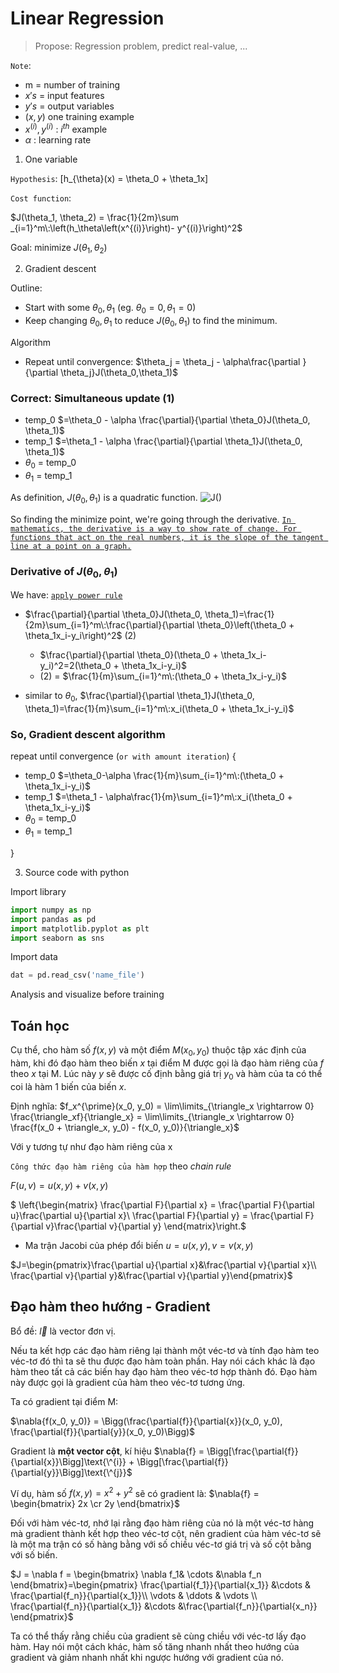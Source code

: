 # Linear Regression

> Propose: Regression problem, predict real-value, ...

`Note`:

- m = number of training
- $x's$ = input features
- $y's$ = output variables
- $(x, y)$ one training example
- $x^{(i)}, y^{(i)}$ : $i^{th}$ example
- $\alpha$ : learning rate

1. One variable

`Hypothesis`: \[h_{\theta}(x) = \theta_0 + \theta_1x\]

`Cost function`:

$J(\theta_1, \theta_2) = \frac{1}{2m}\sum _{i=1}^m\:\left(h_\theta\left(x^{(i)}\right)- y^{(i)}\right)^2$

Goal: minimize $J(\theta_1, \theta_2)$

2. Gradient descent

Outline:

- Start with some $\theta_0, \theta_1$ (eg. $\theta_0 = 0, \theta_1 = 0$)
- Keep changing $\theta_0, \theta_1$ to reduce $J(\theta_0, \theta_1)$ to find the minimum.

Algorithm

- Repeat until convergence:
$\theta_j = \theta_j - \alpha\frac{\partial }{\partial \theta_j}J(\theta_0,\theta_1)$

### Correct: Simultaneous update (1)

- temp_0  $=\theta_0 - \alpha \frac{\partial}{\partial \theta_0}J(\theta_0, \theta_1)$
- temp_1  $=\theta_1 - \alpha \frac{\partial}{\partial \theta_1}J(\theta_0, \theta_1)$
- $\theta_0$ = temp_0
- $\theta_1$ = temp_1

As definition, $J(\theta_0, \theta_1)$ is a quadratic function.
![J()](https://www.mathworks.com/content/dam/mathworks/videos/s/surrogate-optimization-public.mp4/jcr:content/renditions/thumb-surrogate-optimization.png)

So finding the minimize point, we're going through the derivative.
[`In mathematics, the derivative is a way to show rate of change. For functions that act on the real numbers, it is the slope of the tangent line at a point on a graph.`](https://simple.wikipedia.org/wiki/Derivative_(mathematics)#:~:text=In%20mathematics%2C%20the%20derivative%20is,a%20point%20on%20a%20graph.)

### Derivative of $J(\theta_0, \theta_1)$

We have: [`apply power rule`](https://en.wikipedia.org/wiki/Power_rule)

* $\frac{\partial}{\partial \theta_0}J(\theta_0, \theta_1)=\frac{1}{2m}\sum_{i=1}^m\:\frac{\partial}{\partial \theta_0}\left(\theta_0 + \theta_1x_i-y_i\right)^2$ (2)

  - $\frac{\partial}{\partial \theta_0}(\theta_0 + \theta_1x_i-y_i)^2=2(\theta_0 + \theta_1x_i-y_i)$
  - (2) = $\frac{1}{m}\sum_{i=1}^m\:(\theta_0 + \theta_1x_i-y_i)$

* similar to $\theta_0$, $\frac{\partial}{\partial \theta_1}J(\theta_0, \theta_1)=\frac{1}{m}\sum_{i=1}^m\:x_i(\theta_0 + \theta_1x_i-y_i)$

### So, Gradient descent algorithm

repeat until convergence (`or with amount iteration`) {

- temp_0  $=\theta_0-\alpha \frac{1}{m}\sum_{i=1}^m\:(\theta_0 + \theta_1x_i-y_i)$
- temp_1  $=\theta_1 - \alpha\frac{1}{m}\sum_{i=1}^m\:x_i(\theta_0 + \theta_1x_i-y_i)$
- $\theta_0$ = temp_0
- $\theta_1$ = temp_1

}

3. Source code with python

Import library

``` python
import numpy as np
import pandas as pd
import matplotlib.pyplot as plt
import seaborn as sns
```

Import data

``` python
dat = pd.read_csv('name_file')
```

Analysis and visualize before training



## Toán học

Cụ thể, cho hàm số $f(x, y)$ và một điểm $M(x_0, y_0)$ thuộc tập xác định của hàm, khi đó đạo hàm theo biến $x$ tại điểm M được gọi là đạo hàm riêng của $f$ theo $x$ tại M. Lúc này $y$ sẽ được cố định bằng giá trị $y_0$ và hàm của ta có thể coi là hàm 1 biến của biến $x$.

Định nghĩa:
$f_x^{\prime}(x_0, y_0) = \lim\limits_{\triangle_x \rightarrow 0} \frac{\triangle_xf}{\triangle_x} = \lim\limits_{\triangle_x \rightarrow 0} \frac{f(x_0 + \triangle_x, y_0) - f(x_0, y_0)}{\triangle_x}$

Với y tương tự như đạo hàm riêng của x

`Công thức đạo hàm riêng của hàm hợp` theo *chain rule*

$F(u,v) = u(x,y)+v(x,y)$

$
\left\{\begin{matrix}
\frac{\partial F}{\partial x} = \frac{\partial F}{\partial u}\frac{\partial u}{\partial x}\\ \frac{\partial F}{\partial y} = \frac{\partial F}{\partial v}\frac{\partial v}{\partial y}
\end{matrix}\right.$

* Ma trận Jacobi của phép đổi biến $u=u(x,y), v=v(x, y)$

$J=\begin{pmatrix}\frac{\partial u}{\partial x}&\frac{\partial v}{\partial x}\\ \frac{\partial v}{\partial y}&\frac{\partial v}{\partial y}\end{pmatrix}$

## Đạo hàm theo hướng - Gradient

Bổ đề: $\overrightarrow{l}$ là vector đơn vị.

Nếu ta kết hợp các đạo hàm riêng lại thành một véc-tơ và tính đạo hàm teo véc-tơ đó thì ta sẽ thu được đạo hàm toàn phần. Hay nói cách khác là đạo hàm theo tất cả các biến hay đạo hàm theo véc-tơ hợp thành đó. Đạo hàm này được gọi là gradient của hàm theo véc-tơ tương ứng.

Ta có gradient tại điểm M:

$\nabla{f(x_0, y_0)} = \Bigg(\frac{\partial{f}}{\partial{x}}(x_0, y_0), \frac{\partial{f}}{\partial{y}}(x_0, y_0)\Bigg)$

Gradient là **một vector cột**, kí hiệu $\nabla{f} = \Bigg[\frac{\partial{f}}{\partial{x}}\Bigg]\text{\^{i}} + \Bigg[\frac{\partial{f}}{\partial{y}}\Bigg]\text{\^{j}}$

Ví dụ, hàm số $f(x, y) = x^2 + y^2$
  sẽ có gradient là: $\nabla{f} = \begin{bmatrix} 2x \cr 2y \end{bmatrix}$

Đối với hàm véc-tơ, nhớ lại rằng đạo hàm riêng của nó là một véc-tơ hàng mà gradient thành kết hợp theo véc-tơ cột, nên gradient của hàm véc-tơ sẽ là một ma trận có số hàng bằng với số chiều véc-tơ giá trị và số cột bằng với số biến.

$J = \nabla f = \begin{bmatrix}
 \nabla f_1& \cdots &\nabla f_n \end{bmatrix}=\begin{pmatrix}
\frac{\partial{f_1}}{\partial{x_1}} &\cdots & \frac{\partial{f_n}}{\partial{x_1}}\\ \vdots  & \ddots & \vdots \\ \frac{\partial{f_n}}{\partial{x_1}} &\cdots &\frac{\partial{f_n}}{\partial{x_n}} \end{pmatrix}$

 Ta có thể thấy rằng chiều của gradient sẽ cùng chiều với véc-tơ lấy đạo hàm. Hay nói một cách khác, hàm số tăng nhanh nhất theo hướng của gradient và giảm nhanh nhất khi ngược hướng với gradient của nó.

